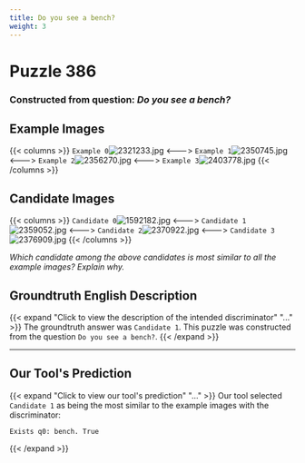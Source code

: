 ```yaml
---
title: Do you see a bench?
weight: 3
---
```


# Puzzle 386
### Constructed from question: _Do you see a bench?_


## Example Images
{{< columns >}}
`Example 0`![2321233.jpg](/gqa_images/2321233.jpg)
<--->
`Example 1`![2350745.jpg](/gqa_images/2350745.jpg)
<--->
`Example 2`![2356270.jpg](/gqa_images/2356270.jpg)
<--->
`Example 3`![2403778.jpg](/gqa_images/2403778.jpg)
{{< /columns >}}

## Candidate Images
{{< columns >}}
`Candidate 0`![1592182.jpg](/gqa_images/1592182.jpg)
<--->
`Candidate 1`![2359052.jpg](/gqa_images/2359052.jpg)
<--->
`Candidate 2`![2370922.jpg](/gqa_images/2370922.jpg)
<--->
`Candidate 3`![2376909.jpg](/gqa_images/2376909.jpg)
{{< /columns >}}

*Which candidate among the above candidates is most similar to all the example images? Explain why.*

## Groundtruth English Description

{{< expand "Click to view the description of the intended discriminator" "..." >}}
The groundtruth answer was `Candidate 1`. This puzzle was constructed from the question `Do you see a bench?`.
{{< /expand >}}

---

## Our Tool's Prediction

{{< expand "Click to view our tool's prediction" "..." >}}
Our tool selected `Candidate 1` as being the most similar to the example images with the discriminator:
```plaintext
Exists q0: bench. True
```
{{< /expand >}}
